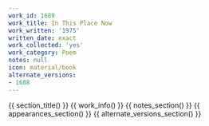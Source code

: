 ```yaml
---
work_id: 1689
work_title: In This Place Now
work_written: '1975'
written_date: exact
work_collected: 'yes'
work_category: Poem
notes: null
icon: material/book
alternate_versions:
- 1688
---
```


{{ section_title() }}
{{ work_info() }}
{{ notes_section() }}
{{ appearances_section() }}
{{ alternate_versions_section() }}